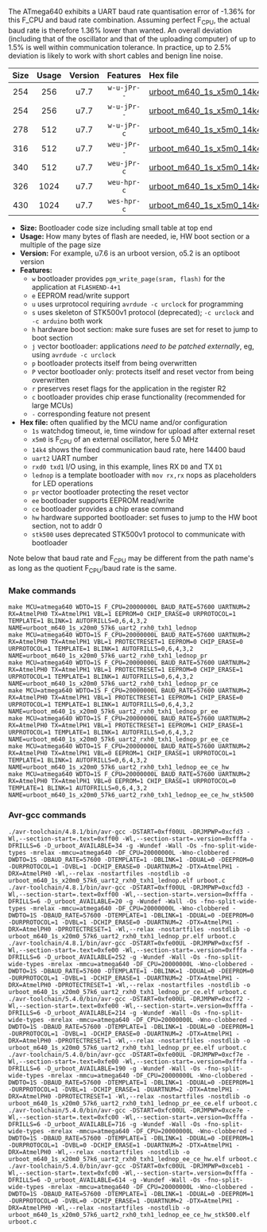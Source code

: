 The ATmega640 exhibits a UART baud rate quantisation error of -1.36% for this F_CPU and baud rate combination. Assuming perfect F<sub>CPU</sub>, the actual baud rate is therefore 1.36% lower than wanted. An overall deviation (including that of the oscillator and that of the uploading computer) of up to 1.5% is well within communication tolerance. In practice, up to 2.5% deviation is likely to work with short cables and benign line noise.

|Size|Usage|Version|Features|Hex file|
|:-:|:-:|:-:|:-:|:--|
|254|256|u7.7|`w-u-jPr--`|[urboot_m640_1s_x5m0_14k4_uart2_rxh0_txh1_lednop.hex](https://raw.githubusercontent.com/stefanrueger/urboot.hex/main/mcus/atmega640/watchdog_1_s/external_oscillator/+5m000000_hz/++14k4_baud/uart2_rxh0_txh1/lednop/urboot_m640_1s_x5m0_14k4_uart2_rxh0_txh1_lednop.hex)|
|254|256|u7.7|`w-u-jPr--`|[urboot_m640_1s_x5m0_14k4_uart2_rxh0_txh1_lednop_pr.hex](https://raw.githubusercontent.com/stefanrueger/urboot.hex/main/mcus/atmega640/watchdog_1_s/external_oscillator/+5m000000_hz/++14k4_baud/uart2_rxh0_txh1/lednop/urboot_m640_1s_x5m0_14k4_uart2_rxh0_txh1_lednop_pr.hex)|
|278|512|u7.7|`w-u-jPr-c`|[urboot_m640_1s_x5m0_14k4_uart2_rxh0_txh1_lednop_pr_ce.hex](https://raw.githubusercontent.com/stefanrueger/urboot.hex/main/mcus/atmega640/watchdog_1_s/external_oscillator/+5m000000_hz/++14k4_baud/uart2_rxh0_txh1/lednop/urboot_m640_1s_x5m0_14k4_uart2_rxh0_txh1_lednop_pr_ce.hex)|
|316|512|u7.7|`weu-jPr--`|[urboot_m640_1s_x5m0_14k4_uart2_rxh0_txh1_lednop_pr_ee.hex](https://raw.githubusercontent.com/stefanrueger/urboot.hex/main/mcus/atmega640/watchdog_1_s/external_oscillator/+5m000000_hz/++14k4_baud/uart2_rxh0_txh1/lednop/urboot_m640_1s_x5m0_14k4_uart2_rxh0_txh1_lednop_pr_ee.hex)|
|340|512|u7.7|`weu-jPr-c`|[urboot_m640_1s_x5m0_14k4_uart2_rxh0_txh1_lednop_pr_ee_ce.hex](https://raw.githubusercontent.com/stefanrueger/urboot.hex/main/mcus/atmega640/watchdog_1_s/external_oscillator/+5m000000_hz/++14k4_baud/uart2_rxh0_txh1/lednop/urboot_m640_1s_x5m0_14k4_uart2_rxh0_txh1_lednop_pr_ee_ce.hex)|
|326|1024|u7.7|`weu-hpr-c`|[urboot_m640_1s_x5m0_14k4_uart2_rxh0_txh1_lednop_ee_ce_hw.hex](https://raw.githubusercontent.com/stefanrueger/urboot.hex/main/mcus/atmega640/watchdog_1_s/external_oscillator/+5m000000_hz/++14k4_baud/uart2_rxh0_txh1/lednop/urboot_m640_1s_x5m0_14k4_uart2_rxh0_txh1_lednop_ee_ce_hw.hex)|
|430|1024|u7.7|`wes-hpr-c`|[urboot_m640_1s_x5m0_14k4_uart2_rxh0_txh1_lednop_ee_ce_hw_stk500.hex](https://raw.githubusercontent.com/stefanrueger/urboot.hex/main/mcus/atmega640/watchdog_1_s/external_oscillator/+5m000000_hz/++14k4_baud/uart2_rxh0_txh1/lednop/urboot_m640_1s_x5m0_14k4_uart2_rxh0_txh1_lednop_ee_ce_hw_stk500.hex)|

- **Size:** Bootloader code size including small table at top end
- **Usage:** How many bytes of flash are needed, ie, HW boot section or a multiple of the page size
- **Version:** For example, u7.6 is an urboot version, o5.2 is an optiboot version
- **Features:**
  + `w` bootloader provides `pgm_write_page(sram, flash)` for the application at `FLASHEND-4+1`
  + `e` EEPROM read/write support
  + `u` uses urprotocol requiring `avrdude -c urclock` for programming
  + `s` uses skeleton of STK500v1 protocol (deprecated); `-c urclock` and `-c arduino` both work
  + `h` hardware boot section: make sure fuses are set for reset to jump to boot section
  + `j` vector bootloader: applications *need to be patched externally*, eg, using `avrdude -c urclock`
  + `p` bootloader protects itself from being overwritten
  + `P` vector bootloader only: protects itself and reset vector from being overwritten
  + `r` preserves reset flags for the application in the register R2
  + `c` bootloader provides chip erase functionality (recommended for large MCUs)
  + `-` corresponding feature not present
- **Hex file:** often qualified by the MCU name and/or configuration
  + `1s` watchdog timeout, ie, time window for upload after external reset
  + `x5m0` is F<sub>CPU</sub> of an external oscillator, here 5.0 MHz
  + `14k4` shows the fixed communication baud rate, here 14400 baud
  + `uart2` UART number
  + `rxd0 txd1` I/O using, in this example, lines RX `D0` and TX `D1`
  + `lednop` is a template bootloader with `mov rx,rx` nops as placeholders for LED operations
  + `pr` vector bootloader protecting the reset vector
  + `ee` bootloader supports EEPROM read/write
  + `ce` bootloader provides a chip erase command
  + `hw` hardware supported bootloader: set fuses to jump to the HW boot section, not to addr 0
  + `stk500` uses deprecated STK500v1 protocol to communicate with bootloader


Note below that baud rate and F<sub>CPU</sub> may be different from the path name's as long as the quotient F<sub>CPU</sub>/baud rate is the same.

### Make commands
```
make MCU=atmega640 WDTO=1S F_CPU=20000000L BAUD_RATE=57600 UARTNUM=2 RX=AtmelPH0 TX=AtmelPH1 VBL=1 EEPROM=0 CHIP_ERASE=0 URPROTOCOL=1 TEMPLATE=1 BLINK=1 AUTOFRILLS=0,6,4,3,2 NAME=urboot_m640_1s_x20m0_57k6_uart2_rxh0_txh1_lednop
make MCU=atmega640 WDTO=1S F_CPU=20000000L BAUD_RATE=57600 UARTNUM=2 RX=AtmelPH0 TX=AtmelPH1 VBL=1 PROTECTRESET=1 EEPROM=0 CHIP_ERASE=0 URPROTOCOL=1 TEMPLATE=1 BLINK=1 AUTOFRILLS=0,6,4,3,2 NAME=urboot_m640_1s_x20m0_57k6_uart2_rxh0_txh1_lednop_pr
make MCU=atmega640 WDTO=1S F_CPU=20000000L BAUD_RATE=57600 UARTNUM=2 RX=AtmelPH0 TX=AtmelPH1 VBL=1 PROTECTRESET=1 EEPROM=0 CHIP_ERASE=1 URPROTOCOL=1 TEMPLATE=1 BLINK=1 AUTOFRILLS=0,6,4,3,2 NAME=urboot_m640_1s_x20m0_57k6_uart2_rxh0_txh1_lednop_pr_ce
make MCU=atmega640 WDTO=1S F_CPU=20000000L BAUD_RATE=57600 UARTNUM=2 RX=AtmelPH0 TX=AtmelPH1 VBL=1 PROTECTRESET=1 EEPROM=1 CHIP_ERASE=0 URPROTOCOL=1 TEMPLATE=1 BLINK=1 AUTOFRILLS=0,6,4,3,2 NAME=urboot_m640_1s_x20m0_57k6_uart2_rxh0_txh1_lednop_pr_ee
make MCU=atmega640 WDTO=1S F_CPU=20000000L BAUD_RATE=57600 UARTNUM=2 RX=AtmelPH0 TX=AtmelPH1 VBL=1 PROTECTRESET=1 EEPROM=1 CHIP_ERASE=1 URPROTOCOL=1 TEMPLATE=1 BLINK=1 AUTOFRILLS=0,6,4,3,2 NAME=urboot_m640_1s_x20m0_57k6_uart2_rxh0_txh1_lednop_pr_ee_ce
make MCU=atmega640 WDTO=1S F_CPU=20000000L BAUD_RATE=57600 UARTNUM=2 RX=AtmelPH0 TX=AtmelPH1 VBL=0 EEPROM=1 CHIP_ERASE=1 URPROTOCOL=1 TEMPLATE=1 BLINK=1 AUTOFRILLS=0,6,4,3,2 NAME=urboot_m640_1s_x20m0_57k6_uart2_rxh0_txh1_lednop_ee_ce_hw
make MCU=atmega640 WDTO=1S F_CPU=20000000L BAUD_RATE=57600 UARTNUM=2 RX=AtmelPH0 TX=AtmelPH1 VBL=0 EEPROM=1 CHIP_ERASE=1 URPROTOCOL=0 TEMPLATE=1 BLINK=1 AUTOFRILLS=0,6,4,3,2 NAME=urboot_m640_1s_x20m0_57k6_uart2_rxh0_txh1_lednop_ee_ce_hw_stk500
```

### Avr-gcc commands
```
./avr-toolchain/4.8.1/bin/avr-gcc -DSTART=0xff00UL -DRJMPWP=0xcfd3 -Wl,--section-start=.text=0xff00 -Wl,--section-start=.version=0xfffa -DFRILLS=6 -D_urboot_AVAILABLE=34 -g -Wundef -Wall -Os -fno-split-wide-types -mrelax -mmcu=atmega640 -DF_CPU=20000000L -Wno-clobbered -DWDTO=1S -DBAUD_RATE=57600 -DTEMPLATE=1 -DBLINK=1 -DDUAL=0 -DEEPROM=0 -DURPROTOCOL=1 -DVBL=1 -DCHIP_ERASE=0 -DUARTNUM=2 -DTX=AtmelPH1 -DRX=AtmelPH0 -Wl,--relax -nostartfiles -nostdlib -o urboot_m640_1s_x20m0_57k6_uart2_rxh0_txh1_lednop.elf urboot.c
./avr-toolchain/4.8.1/bin/avr-gcc -DSTART=0xff00UL -DRJMPWP=0xcfd3 -Wl,--section-start=.text=0xff00 -Wl,--section-start=.version=0xfffa -DFRILLS=6 -D_urboot_AVAILABLE=20 -g -Wundef -Wall -Os -fno-split-wide-types -mrelax -mmcu=atmega640 -DF_CPU=20000000L -Wno-clobbered -DWDTO=1S -DBAUD_RATE=57600 -DTEMPLATE=1 -DBLINK=1 -DDUAL=0 -DEEPROM=0 -DURPROTOCOL=1 -DVBL=1 -DCHIP_ERASE=0 -DUARTNUM=2 -DTX=AtmelPH1 -DRX=AtmelPH0 -DPROTECTRESET=1 -Wl,--relax -nostartfiles -nostdlib -o urboot_m640_1s_x20m0_57k6_uart2_rxh0_txh1_lednop_pr.elf urboot.c
./avr-toolchain/4.8.1/bin/avr-gcc -DSTART=0xfe00UL -DRJMPWP=0xcf5f -Wl,--section-start=.text=0xfe00 -Wl,--section-start=.version=0xfffa -DFRILLS=6 -D_urboot_AVAILABLE=252 -g -Wundef -Wall -Os -fno-split-wide-types -mrelax -mmcu=atmega640 -DF_CPU=20000000L -Wno-clobbered -DWDTO=1S -DBAUD_RATE=57600 -DTEMPLATE=1 -DBLINK=1 -DDUAL=0 -DEEPROM=0 -DURPROTOCOL=1 -DVBL=1 -DCHIP_ERASE=1 -DUARTNUM=2 -DTX=AtmelPH1 -DRX=AtmelPH0 -DPROTECTRESET=1 -Wl,--relax -nostartfiles -nostdlib -o urboot_m640_1s_x20m0_57k6_uart2_rxh0_txh1_lednop_pr_ce.elf urboot.c
./avr-toolchain/5.4.0/bin/avr-gcc -DSTART=0xfe00UL -DRJMPWP=0xcf72 -Wl,--section-start=.text=0xfe00 -Wl,--section-start=.version=0xfffa -DFRILLS=6 -D_urboot_AVAILABLE=214 -g -Wundef -Wall -Os -fno-split-wide-types -mrelax -mmcu=atmega640 -DF_CPU=20000000L -Wno-clobbered -DWDTO=1S -DBAUD_RATE=57600 -DTEMPLATE=1 -DBLINK=1 -DDUAL=0 -DEEPROM=1 -DURPROTOCOL=1 -DVBL=1 -DCHIP_ERASE=0 -DUARTNUM=2 -DTX=AtmelPH1 -DRX=AtmelPH0 -DPROTECTRESET=1 -Wl,--relax -nostartfiles -nostdlib -o urboot_m640_1s_x20m0_57k6_uart2_rxh0_txh1_lednop_pr_ee.elf urboot.c
./avr-toolchain/5.4.0/bin/avr-gcc -DSTART=0xfe00UL -DRJMPWP=0xcf7e -Wl,--section-start=.text=0xfe00 -Wl,--section-start=.version=0xfffa -DFRILLS=6 -D_urboot_AVAILABLE=190 -g -Wundef -Wall -Os -fno-split-wide-types -mrelax -mmcu=atmega640 -DF_CPU=20000000L -Wno-clobbered -DWDTO=1S -DBAUD_RATE=57600 -DTEMPLATE=1 -DBLINK=1 -DDUAL=0 -DEEPROM=1 -DURPROTOCOL=1 -DVBL=1 -DCHIP_ERASE=1 -DUARTNUM=2 -DTX=AtmelPH1 -DRX=AtmelPH0 -DPROTECTRESET=1 -Wl,--relax -nostartfiles -nostdlib -o urboot_m640_1s_x20m0_57k6_uart2_rxh0_txh1_lednop_pr_ee_ce.elf urboot.c
./avr-toolchain/5.4.0/bin/avr-gcc -DSTART=0xfc00UL -DRJMPWP=0xce7e -Wl,--section-start=.text=0xfc00 -Wl,--section-start=.version=0xfffa -DFRILLS=6 -D_urboot_AVAILABLE=716 -g -Wundef -Wall -Os -fno-split-wide-types -mrelax -mmcu=atmega640 -DF_CPU=20000000L -Wno-clobbered -DWDTO=1S -DBAUD_RATE=57600 -DTEMPLATE=1 -DBLINK=1 -DDUAL=0 -DEEPROM=1 -DURPROTOCOL=1 -DVBL=0 -DCHIP_ERASE=1 -DUARTNUM=2 -DTX=AtmelPH1 -DRX=AtmelPH0 -Wl,--relax -nostartfiles -nostdlib -o urboot_m640_1s_x20m0_57k6_uart2_rxh0_txh1_lednop_ee_ce_hw.elf urboot.c
./avr-toolchain/5.4.0/bin/avr-gcc -DSTART=0xfc00UL -DRJMPWP=0xceb1 -Wl,--section-start=.text=0xfc00 -Wl,--section-start=.version=0xfffa -DFRILLS=6 -D_urboot_AVAILABLE=614 -g -Wundef -Wall -Os -fno-split-wide-types -mrelax -mmcu=atmega640 -DF_CPU=20000000L -Wno-clobbered -DWDTO=1S -DBAUD_RATE=57600 -DTEMPLATE=1 -DBLINK=1 -DDUAL=0 -DEEPROM=1 -DURPROTOCOL=0 -DVBL=0 -DCHIP_ERASE=1 -DUARTNUM=2 -DTX=AtmelPH1 -DRX=AtmelPH0 -Wl,--relax -nostartfiles -nostdlib -o urboot_m640_1s_x20m0_57k6_uart2_rxh0_txh1_lednop_ee_ce_hw_stk500.elf urboot.c
```

